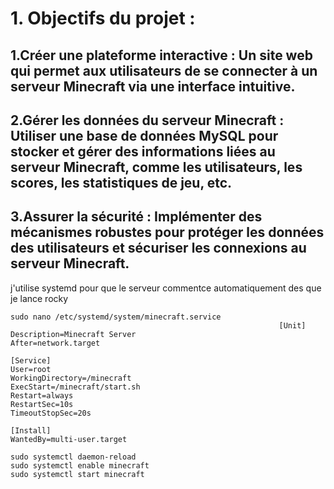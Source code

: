 # 1. Objectifs du projet :
## 1.Créer une plateforme interactive : Un site web qui permet aux utilisateurs de se connecter à un serveur Minecraft via une interface intuitive.
## 2.Gérer les données du serveur Minecraft : Utiliser une base de données MySQL pour stocker et gérer des informations liées au serveur Minecraft, comme les utilisateurs, les scores, les statistiques de jeu, etc.
## 3.Assurer la sécurité : Implémenter des mécanismes robustes pour protéger les données des utilisateurs et sécuriser les connexions au serveur Minecraft.



j'utilise systemd pour que le serveur commentce automatiquement des que je lance rocky 

```
sudo nano /etc/systemd/system/minecraft.service
                                                            [Unit]
Description=Minecraft Server
After=network.target

[Service]
User=root
WorkingDirectory=/minecraft
ExecStart=/minecraft/start.sh
Restart=always
RestartSec=10s
TimeoutStopSec=20s

[Install]
WantedBy=multi-user.target

sudo systemctl daemon-reload
sudo systemctl enable minecraft
sudo systemctl start minecraft


```